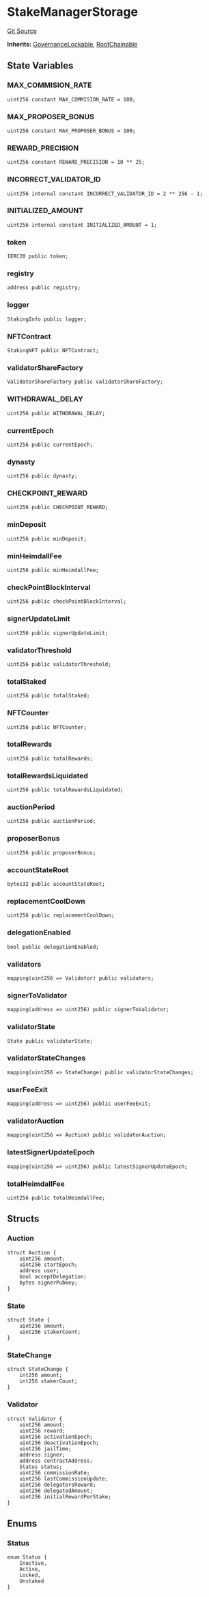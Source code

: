 # StakeManagerStorage
[Git Source](https://github.com/maticnetwork/contracts/blob/155f729fd8db0676297384375468d4d45b8aa44e/contracts/staking/stakeManager/StakeManagerStorage.sol)

**Inherits:**
[GovernanceLockable](/contracts/common/mixin/GovernanceLockable.sol/contract.GovernanceLockable.md), [RootChainable](/contracts/common/mixin/RootChainable.sol/contract.RootChainable.md)


## State Variables
### MAX_COMMISION_RATE

```solidity
uint256 constant MAX_COMMISION_RATE = 100;
```


### MAX_PROPOSER_BONUS

```solidity
uint256 constant MAX_PROPOSER_BONUS = 100;
```


### REWARD_PRECISION

```solidity
uint256 constant REWARD_PRECISION = 10 ** 25;
```


### INCORRECT_VALIDATOR_ID

```solidity
uint256 internal constant INCORRECT_VALIDATOR_ID = 2 ** 256 - 1;
```


### INITIALIZED_AMOUNT

```solidity
uint256 internal constant INITIALIZED_AMOUNT = 1;
```


### token

```solidity
IERC20 public token;
```


### registry

```solidity
address public registry;
```


### logger

```solidity
StakingInfo public logger;
```


### NFTContract

```solidity
StakingNFT public NFTContract;
```


### validatorShareFactory

```solidity
ValidatorShareFactory public validatorShareFactory;
```


### WITHDRAWAL_DELAY

```solidity
uint256 public WITHDRAWAL_DELAY;
```


### currentEpoch

```solidity
uint256 public currentEpoch;
```


### dynasty

```solidity
uint256 public dynasty;
```


### CHECKPOINT_REWARD

```solidity
uint256 public CHECKPOINT_REWARD;
```


### minDeposit

```solidity
uint256 public minDeposit;
```


### minHeimdallFee

```solidity
uint256 public minHeimdallFee;
```


### checkPointBlockInterval

```solidity
uint256 public checkPointBlockInterval;
```


### signerUpdateLimit

```solidity
uint256 public signerUpdateLimit;
```


### validatorThreshold

```solidity
uint256 public validatorThreshold;
```


### totalStaked

```solidity
uint256 public totalStaked;
```


### NFTCounter

```solidity
uint256 public NFTCounter;
```


### totalRewards

```solidity
uint256 public totalRewards;
```


### totalRewardsLiquidated

```solidity
uint256 public totalRewardsLiquidated;
```


### auctionPeriod

```solidity
uint256 public auctionPeriod;
```


### proposerBonus

```solidity
uint256 public proposerBonus;
```


### accountStateRoot

```solidity
bytes32 public accountStateRoot;
```


### replacementCoolDown

```solidity
uint256 public replacementCoolDown;
```


### delegationEnabled

```solidity
bool public delegationEnabled;
```


### validators

```solidity
mapping(uint256 => Validator) public validators;
```


### signerToValidator

```solidity
mapping(address => uint256) public signerToValidator;
```


### validatorState

```solidity
State public validatorState;
```


### validatorStateChanges

```solidity
mapping(uint256 => StateChange) public validatorStateChanges;
```


### userFeeExit

```solidity
mapping(address => uint256) public userFeeExit;
```


### validatorAuction

```solidity
mapping(uint256 => Auction) public validatorAuction;
```


### latestSignerUpdateEpoch

```solidity
mapping(uint256 => uint256) public latestSignerUpdateEpoch;
```


### totalHeimdallFee

```solidity
uint256 public totalHeimdallFee;
```


## Structs
### Auction

```solidity
struct Auction {
    uint256 amount;
    uint256 startEpoch;
    address user;
    bool acceptDelegation;
    bytes signerPubkey;
}
```

### State

```solidity
struct State {
    uint256 amount;
    uint256 stakerCount;
}
```

### StateChange

```solidity
struct StateChange {
    int256 amount;
    int256 stakerCount;
}
```

### Validator

```solidity
struct Validator {
    uint256 amount;
    uint256 reward;
    uint256 activationEpoch;
    uint256 deactivationEpoch;
    uint256 jailTime;
    address signer;
    address contractAddress;
    Status status;
    uint256 commissionRate;
    uint256 lastCommissionUpdate;
    uint256 delegatorsReward;
    uint256 delegatedAmount;
    uint256 initialRewardPerStake;
}
```

## Enums
### Status

```solidity
enum Status {
    Inactive,
    Active,
    Locked,
    Unstaked
}
```

